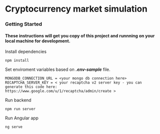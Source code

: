 # Cryptocurrency market simulation
### Getting Started

#### These instructions will get you copy of this project and runnning on your local machine for development.
  Install dependencies
```
npm install
```
 Set enviroment variables based on ***.env-sample*** file.
```
MONGODB_CONNECTION_URL = <your mongo db connection here>
RECAPTCHA_SERVER_KEY = < your recaptcha v2 server key - you can generate this code here: https://www.google.com/u/1/recaptcha/admin/create >
```

Run backend
```
npm run server
```

Run Angular app

```
ng serve
```



